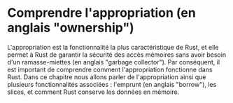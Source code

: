 # Comprendre l'appropriation (en anglais "ownership")

L'appropriation est la fonctionnalité la plus caractéristique de Rust, et elle
permet à Rust de garantir la sécurité des accès mémoires sans avoir besoin d'un
ramasse-miettes (en anglais "garbage collector"). Par conséquent, il est important de comprendre comment 
l'appropriation fonctionne dans Rust. Dans ce chapitre nous allons parler de
l'appropriation ainsi que plusieurs fonctionnalités associées : l'emprunt (en anglais "borrow"), les
slices, et comment Rust conserve les données en mémoire.

